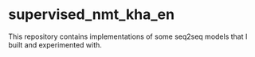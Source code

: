 # supervised_nmt_kha_en 

This repository contains implementations of some seq2seq models that I built and experimented with.

